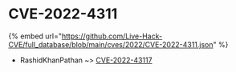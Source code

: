 # CVE-2022-4311
{% embed url="https://github.com/Live-Hack-CVE/full_database/blob/main/cves/2022/CVE-2022-4311.json" %}

* RashidKhanPathan ~> [CVE-2022-43117](https://www.alice-snow.ru/2022/database/cve-2022-4311/cve-2022-43117-rashidkhanpathan)